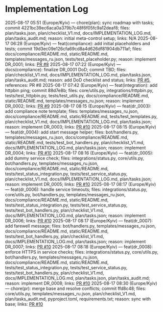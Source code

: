 # Implementation Log

2025-08-17 05:51 (Europe/Kyiv) — chore(plan): sync roadmap with tasks; commit 4221bc39ec6aca0a379b7c48f6f05fc9a12deaf8; files: plan/tasks.json, plan/checklist_V1.md, docs/IMPLEMENTATION_LOG.md, plan/tasks_audit.md; reason: initial meta-control setup; links: N/A
2025-08-17 06:28 (Europe/Kyiv) — feat(compliance): add initial placeholders and tests; commit 19d3ec09e126cfa69cd8a4d626df81904db711af; files: docs/compliance/README.md, static/README.md, templates/messages_ru.json, tests/test_placeholder.py; reason: implement DR_0001; links: [PR #8](https://github.com/Submissiveteen/bot/pull/8)
2025-08-17 07:22 (Europe/Kyiv) — docs(compliance): finalize DR_0001 DoD; commit TBD; files: plan/checklist_V1.md, docs/IMPLEMENTATION_LOG.md, plan/tasks.json, plan/tasks_audit.md; reason: add DoD checklist and status; links: [PR #5](https://github.com/Submissiveteen/bot/pull/5), references: PR #8
2025-08-17 07:42 (Europe/Kyiv) — feat(integration): add httpbin ping; commit 88d7e8b; files: core/utils.py, integrations/httpbin.py, tests/test_httpbin.py, tests/test_utils.py, docs/compliance/README.md, static/README.md, templates/messages_ru.json; reason: implement DR_0002; links: [PR #9](https://github.com/Submissiveteen/bot/pull/9)
2025-08-17 08:15 (Europe/Kyiv) — feat(dr_0003): add compliance note template; files: templates/messages_ru.json, docs/compliance/README.md, static/README.md, tests/test_templates.py, plan/checklist_V1.md, docs/IMPLEMENTATION_LOG.md, plan/tasks.json; reason: implement DR_0003; links: [PR #10](https://github.com/Submissiveteen/bot/pull/10)
2025-08-17 08:15 (Europe/Kyiv) — feat(dr_0004): add start message helper; files: bot/handlers.py, templates/messages_ru.json, docs/compliance/README.md, static/README.md, tests/test_bot_handlers.py, plan/checklist_V1.md, docs/IMPLEMENTATION_LOG.md, plan/tasks.json; reason: implement DR_0004; links: [PR #10](https://github.com/Submissiveteen/bot/pull/10)
2025-08-17 08:16 (Europe/Kyiv) — feat(dr_0005): add dummy service check; files: integrations/status.py, core/utils.py, bot/handlers.py, templates/messages_ru.json, docs/compliance/README.md, static/README.md, tests/test_status_integration.py, tests/test_service_status.py, plan/checklist_V1.md, docs/IMPLEMENTATION_LOG.md, plan/tasks.json; reason: implement DR_0005; links: [PR #10](https://github.com/Submissiveteen/bot/pull/10)
2025-08-17 08:17 (Europe/Kyiv) — feat(dr_0006): handle service timeouts; files: integrations/status.py, core/utils.py, bot/handlers.py, templates/messages_ru.json, docs/compliance/README.md, static/README.md, tests/test_status_integration.py, tests/test_service_status.py, tests/test_bot_handlers.py, plan/checklist_V1.md, docs/IMPLEMENTATION_LOG.md, plan/tasks.json; reason: implement DR_0006; links: [PR #10](https://github.com/Submissiveteen/bot/pull/10)
2025-08-17 08:17 (Europe/Kyiv) — feat(dr_0007): add farewell message; files: bot/handlers.py, templates/messages_ru.json, docs/compliance/README.md, static/README.md, tests/test_bot_handlers.py, plan/checklist_V1.md, docs/IMPLEMENTATION_LOG.md, plan/tasks.json; reason: implement DR_0007; links: [PR #10](https://github.com/Submissiveteen/bot/pull/10)
2025-08-17 08:18 (Europe/Kyiv) — feat(dr_0008): enforce HTTPS in service checks; files: integrations/status.py, core/utils.py, bot/handlers.py, templates/messages_ru.json, docs/compliance/README.md, static/README.md, tests/test_status_integration.py, tests/test_service_status.py, tests/test_bot_handlers.py, plan/checklist_V1.md, docs/IMPLEMENTATION_LOG.md, plan/tasks.json, plan/tasks_audit.md; reason: implement DR_0008; links: [PR #10](https://github.com/Submissiveteen/bot/pull/10)
2025-08-17 08:30 (Europe/Kyiv) — chore(pr): merge base and resolve conflicts; commit ffd8c48; files: core/utils.py, templates/messages_ru.json, plan/checklist_V1.md, plan/tasks_audit.md, pyproject.toml, requirements.txt; reason: sync with base; links: [PR #10](https://github.com/Submissiveteen/bot/pull/10)
